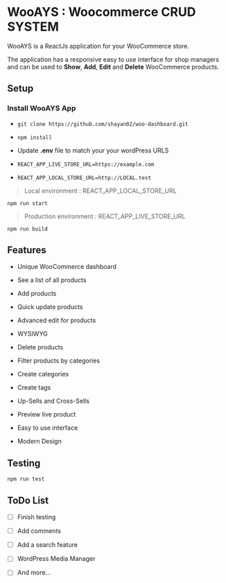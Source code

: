 # WooAYS : Woocommerce CRUD SYSTEM

WooAYS is a ReactJs application for your WooCommerce store.

The application has a responsive easy to use interface for shop managers and can be used to **Show**, **Add**, **Edit** and **Delete** WooCommerce products.

## Setup

### Install WooAYS App

- `git clone https://github.com/shayan02/woo-dashboard.git`

- `npm install`

- Update **.env** file to match your your wordPress URLS

- `REACT_APP_LIVE_STORE_URL=https://example.com`

- `REACT_APP_LOCAL_STORE_URL=http://LOCAL.test`

> Local environment : REACT_APP_LOCAL_STORE_URL

`npm run start`

> Production environment : REACT_APP_LIVE_STORE_URL

`npm run build`

## Features

- Unique WooCommerce dashboard

- See a list of all products

- Add products

- Quick update products

- Advanced edit for products

- WYSIWYG

- Delete products

- Filter products by categories

- Create categories

- Create tags

- Up-Sells and Cross-Sells

- Preview live product

- Easy to use interface

- Modern Design

## Testing

`npm run test`

## ToDo List

- [ ] Finish testing

- [ ] Add comments

- [ ] Add a search feature

- [ ] WordPress Media Manager

- [ ] And more...
